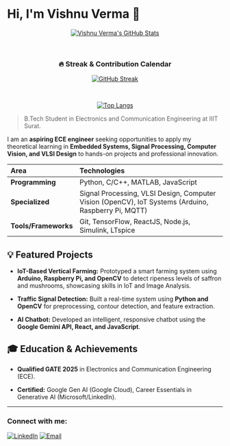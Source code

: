 # Hi, I'm Vishnu Verma 👋


<div align="center">
  
[![Vishnu Verma's GitHub Stats](https://github-readme-stats.vercel.app/api?username=itsVishnu101&show_icons=true&theme=tokyonight)](https://github.com/itsVishnu101)

<br>

### 🔥 Streak & Contribution Calendar

[![GitHub Streak](https://git-hub-streak-stats.vercel.app/?user=itsVishnu101&theme=tokyonight)](https://git.io/streak-stats)


<br>

[![Top Langs](https://github-readme-stats.vercel.app/api/top-langs/?username=itsVishnu101&layout=compact&theme=tokyonight)](https://github.com/itsVishnu101)

</div>


> B.Tech Student in Electronics and Communication Engineering at IIIT Surat.



I am an **aspiring ECE engineer** seeking opportunities to apply my theoretical learning in **Embedded Systems, Signal Processing, Computer Vision, and VLSI Design** to hands-on projects and professional innovation.

| Area | Technologies |
| :--- | :--- |
| **Programming** | Python, C/C++, MATLAB, JavaScript |
| **Specialized** | Signal Processing, VLSI Design, Computer Vision (OpenCV), IoT Systems (Arduino, Raspberry Pi, MQTT) |
| **Tools/Frameworks** | Git, TensorFlow, ReactJS, Node.js, Simulink, LTspice |


## 💡 Featured Projects

* **IoT-Based Vertical Farming:** Prototyped a smart farming system using **Arduino, Raspberry Pi, and OpenCV** to detect ripeness levels of saffron and mushrooms, showcasing skills in IoT and Image Analysis.

* **Traffic Signal Detection:** Built a real-time system using **Python and OpenCV** for preprocessing, contour detection, and feature extraction.

* **AI Chatbot:** Developed an intelligent, responsive chatbot using the **Google Gemini API, React, and JavaScript**.



## 🎓 Education & Achievements

* **Qualified GATE 2025** in Electronics and Communication Engineering (ECE).

* **Certified:** Google Gen AI (Google Cloud), Career Essentials in Generative AI (Microsoft/LinkedIn).



---
### Connect with me:

[![LinkedIn](https://img.shields.io/badge/LinkedIn-Profile-blue?style=for-the-badge&logo=linkedin)](https://www.linkedin.com/in/its-vishnu-verma/)
[![Email](https://img.shields.io/badge/Email-Say%20Hello-D14836?style=for-the-badge&logo=gmail)](mailto:ui22ec86@iiitsurat.ac.in)
